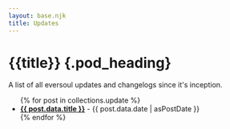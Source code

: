 ```yaml
---
layout: base.njk
title: Updates
---
```


<div class="pod">

# {{title}} {.pod_heading}

<article>

A list of all eversoul updates and changelogs since it's inception.

<ul class="blog_post_list" role="list">
{% for post in collections.update %}
<li><a href="{{post.url}}"><b>{{ post.data.title }}</b></a> - {{ post.data.date | asPostDate }}</li>
{% endfor %}
</ul>

</article>

</div>
